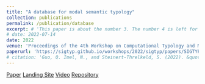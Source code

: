 ```yaml
---
title: "A database for modal semantic typology"
collection: publications
permalink: /publication/database
excerpt: # 'This paper is about the number 3. The number 4 is left for future work.'
# date: 2022-07-14
date: 2022
venue: 'Proceedings of the 4th Workshop on Computational Typology and Multilingual NLP (SIGTYP 2022)'
paperurl: 'https://sigtyp.github.io/workshops/2022/sigtyp/papers/SIGTYP8.pdf'
# citation: 'Guo, Q. Imel, N., and Steinert-Threlkeld, S. (2022). &quot;A database for modal semantic typology.&quot; <i>Proceedings of the 4th Workshop on Computational Typology and Multilingual NLP (SIGTYP 2022)</i>. pp 42-51.'
---
```


[Paper](https://sigtyp.github.io/workshops/2022/sigtyp/papers/SIGTYP8.pdf)
[Landing Site](https://clmbr.shane.st/modal-typology/)
[Video](https://www.youtube.com/watch?v=BQ_O8TzjSQE)
[Repository](https://github.com/CLMBRs/modal-typology)
